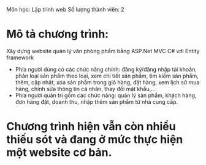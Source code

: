 Môn học: Lập trình web
Số lượng thành viên: 2
# Mô tả chương trình:
Xây dựng website quản lý văn phòng phẩm bằng ASP.Net MVC C# với Entity framework 
- Phía người dùng có các chức năng chính: đăng ký/đăng nhập tài khoản, phân loại sản phẩm theo loại, xem chi tiết sản phẩm, tìm kiếm sản phẩm, thêm, cập nhật, xóa sản phẩm trong giỏ hàng, đặt hàng, xem lịch sử mua hàng, chỉnh sửa thông tin cá nhân, thay đổi mật khẩu,...
- Phía người quản trị gồm các chức năng: quản lý sản phẩm, khách hàng, đơn hàng đặt, doanh thu, nhập thêm sản phẩm từ nhà cung cấp.

# Chương trình hiện vẫn còn nhiều thiếu sót và đang ở mức thực hiện một website cơ bản.
